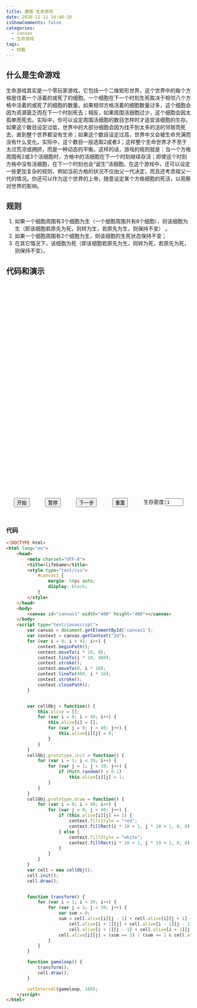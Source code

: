 ```yaml
---
title: 康威-生命游戏
date: 2020-11-11 18:40:10
isShowComments: false
categories: 
  - canvas
  - 生命游戏
tags: 
  - 转载
---
```


## 什么是生命游戏

生命游戏其实是一个零玩家游戏，它包括一个二维矩形世界，这个世界中的每个方格居住着一个活着的或死了的细胞。一个细胞在下一个时刻生死取决于相邻八个方格中活着的或死了的细胞的数量。如果相邻方格活着的细胞数量过多，这个细胞会因为资源匮乏而在下一个时刻死去；相反，如果周围活细胞过少，这个细胞会因太孤单而死去。实际中，你可以设定周围活细胞的数目怎样时才适宜该细胞的生存。如果这个数目设定过低，世界中的大部分细胞会因为找不到太多的活的邻居而死去，直到整个世界都没有生命；如果这个数目设定过高，世界中又会被生命充满而没有什么变化。实际中，这个数目一般选取2或者3；这样整个生命世界才不至于太过荒凉或拥挤，而是一种动态的平衡。这样的话，游戏的规则就是：当一个方格周围有2或3个活细胞时，方格中的活细胞在下一个时刻继续存活；即使这个时刻方格中没有活细胞，在下一个时刻也会“诞生”活细胞。在这个游戏中，还可以设定一些更加复杂的规则，例如当前方格的状况不仅由父一代决定，而且还考虑祖父一代的情况。你还可以作为这个世界的上帝，随意设定某个方格细胞的死活，以观察对世界的影响。

## 规则
1. 如果一个细胞周围有3个细胞为生（一个细胞周围共有8个细胞），则该细胞为生（即该细胞若原先为死，则转为生，若原先为生，则保持不变） 。
2. 如果一个细胞周围有2个细胞为生，则该细胞的生死状态保持不变；
3. 在其它情况下，该细胞为死（即该细胞若原先为生，则转为死，若原先为死，则保持不变）。

## 代码和演示

<html lang="en">
	<head>
		<meta charset="UTF-8">
		<title>lifeGame</title>
		<style type="text/css">
			#canvas1 {
				margin: 50px auto;
				display: block;
			}
			.group{
				margin: 50px auto;
				display: flex;
				justify-content: space-around;
			}
		</style>
	</head>
	<body onunload="goodbye()">
		<canvas id="canvas1" width="400" height="400"></canvas>
		<div class="group">
			<button onclick="start()">开始</button>
			<button onclick="stop()">暂停</button>
			<button onclick="next()">下一步</button>
			<button onclick="remove()">重置</button>
			<span>生存密度:<input type="number" min="1" max="9" class="midu" value="1"></span>
		</div>
	</body>
	<script type="text/javascript">
		var canvas = document.getElementById('canvas1');
		var context = canvas.getContext("2d");
		var time = ""
		for (var i = 0; i < 41; i++) {
			context.beginPath();
			context.moveTo(i * 10, 0);
			context.lineTo(i * 10, 400);
			context.stroke();
			context.moveTo(0, i * 10);
			context.lineTo(400, i * 10);
			context.stroke();
			context.closePath();
		}
		var cellObj = function() {
			this.alive = [];
			for (var i = 0; i < 40; i++) {
				this.alive[i] = [];
				for (var j = 0; j < 40; j++) {
					this.alive[i][j] = 0;
				}
			}
		}
		cellObj.prototype.init = function() {
			for (var i = 1; i < 39; i++) {
				for (var j = 1; j < 39; j++) {
					if (Math.random() < document.getElementsByClassName('midu')[0].value/10){
						this.alive[i][j] = 1;
					}else{
						this.alive[i][j] = 0;
					}
				}
			}
		}
		cellObj.prototype.draw = function() {
			for (var i = 0; i < 40; i++) {
				for (var j = 0; j < 40; j++) {
					if (this.alive[i][j] == 1) {
						context.fillStyle = "red";
						context.fillRect(i * 10 + 1, j * 10 + 1, 8, 8);
					} else {
						context.fillStyle = "white";
						context.fillRect(i * 10 + 1, j * 10 + 1, 8, 8);
					}
				}
			}
		}
		cellObj.prototype.remake = function() {
			for (var i = 0; i < 40; i++) {
				for (var j = 0; j < 40; j++) {
						context.fillStyle = "white";
						context.fillRect(i * 10 + 1, j * 10 + 1, 8, 8);
				}
			}
		}
		var cell = new cellObj();
		cell.init();
		cell.draw();
		function transform() {
			for (var i = 1; i < 39; i++) {
				for (var j = 1; j < 39; j++) {
					var sum = 0;
					sum = cell.alive[i][j - 1] + cell.alive[i][j + 1] + cell.alive[i - 1][j] +
						cell.alive[i + 1][j] + cell.alive[i - 1][j - 1] + cell.alive[i - 1][j + 1] +
						cell.alive[i + 1][j - 1] + cell.alive[i + 1][j + 1];
					cell.alive[i][j] = (sum == 3) | (sum == 2 & cell.alive[i][j]);
				}
			}
		}
		function gameloop() {
			transform();
			cell.draw();
		}
		function start(){
			if(time){
				clearInterval(time);
				time=null;
			}
			time = setInterval(gameloop,100)
		}
		function remove(){
			clearInterval(time);
			cell.init();
			cell.remake();
			cell.draw();
		}
		function next(){
			transform();
			cell.draw();
		}
		function stop(){
			clearInterval(time);
		}
		function goodbye(){
		}
	</script>
</html>

### **代码**
```html
<!DOCTYPE html>
<html lang="en">
	<head>
		<meta charset="UTF-8">
		<title>lifeGame</title>
		<style type="text/css">
			#canvas1 {
				margin: 50px auto;
				display: block;
			}
		</style>
	</head>
	<body>
		<canvas id="canvas1" width="400" height="400"></canvas>
	</body>
	<script type="text/javascript">
		var canvas = document.getElementById('canvas1');
		var context = canvas.getContext("2d");
		for (var i = 0; i < 41; i++) {
			context.beginPath();
			context.moveTo(i * 10, 0);
			context.lineTo(i * 10, 400);
			context.stroke();
			context.moveTo(0, i * 10);
			context.lineTo(400, i * 10);
			context.stroke();
			context.closePath();
		}


		var cellObj = function() {
			this.alive = [];
			for (var i = 0; i < 40; i++) {
				this.alive[i] = [];
				for (var j = 0; j < 40; j++) {
					this.alive[i][j] = 0;
				}
			}
		}
		cellObj.prototype.init = function() {
			for (var i = 1; i < 39; i++) {
				for (var j = 1; j < 39; j++) {
					if (Math.random() < 0.1)
						this.alive[i][j] = 1;
				}
			}
		}
		cellObj.prototype.draw = function() {
			for (var i = 0; i < 40; i++) {
				for (var j = 0; j < 40; j++) {
					if (this.alive[i][j] == 1) {
						context.fillStyle = "red";
						context.fillRect(i * 10 + 1, j * 10 + 1, 8, 8);
					} else {
						context.fillStyle = "white";
						context.fillRect(i * 10 + 1, j * 10 + 1, 8, 8);
					}
				}
			}
		}
		var cell = new cellObj();
		cell.init();
		cell.draw();


		function transform() {
			for (var i = 1; i < 39; i++) {
				for (var j = 1; j < 39; j++) {
					var sum = 0;
					sum = cell.alive[i][j - 1] + cell.alive[i][j + 1] + cell.alive[i - 1][j] +
						cell.alive[i + 1][j] + cell.alive[i - 1][j - 1] + cell.alive[i - 1][j + 1] +
						cell.alive[i + 1][j - 1] + cell.alive[i + 1][j + 1];
					cell.alive[i][j] = (sum == 3) | (sum == 2 & cell.alive[i][j]);
				}
			}
		}

		function gameloop() {
			transform();
			cell.draw();
		}

		setInterval(gameloop, 100);
	</script>
</html>

```